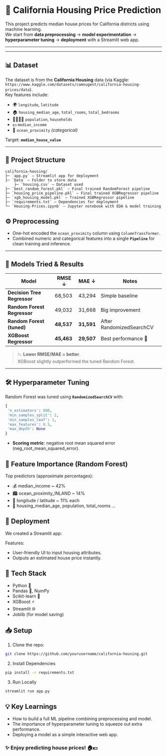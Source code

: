 # 🏡 California Housing Price Prediction

This project predicts median house prices for California districts using machine learning.  
We start from **data preprocessing** → **model experimentation** → **hyperparameter tuning** → **deployment** with a Streamlit web app.

---


---

## 📊 Dataset
The dataset is from the **California Housing** data (via Kaggle: `https://www.kaggle.com/datasets/camnugent/california-housing-prices/data`).  
Key features include:
- 🌍 `longitude`, `latitude`
- 🏠 `housing_median_age`, `total_rooms`, `total_bedrooms`
- 👨‍👩‍👧‍👦 `population`, `households`
- 💵 `median_income`
- 🌊 `ocean_proximity` *(categorical)*

Target: **`median_house_value`**

---
## 📂 Project Structure
```
california-housing/
├─ `app.py` — Streamlit app for deployment  
├─ `Data` — Folder to store data  
    ├─ `housing.csv` — Dataset used  
├─ `best_random_forest.pkl` — Final trained RandomForest pipeline
├─ `housing_price_pipeline.pkl` — Final trained XGBRegressor pipeline 
├─ `xgb_housing_model.pkl` — Trained XGBRegressor pipeline   
├─ `requirements.txt` — Dependencies for deployment  
└─ `Housing-Prices.ipynb` — Jupyter notebook with EDA & model training
```

## ⚙️ Preprocessing
* One-hot encoded the `ocean_proximity` column using `ColumnTransformer`.
* Combined numeric and categorical features into a single **`Pipeline`** for clean training and inference.

---

## 🤖 Models Tried & Results

| Model                          | RMSE ↓     | MAE ↓      | Notes |
|---------------------------------|------------|------------|------|
| **Decision Tree Regressor**     | 68,503     | 43,294     | Simple baseline |
| **Random Forest Regressor**     | 49,032     | 31,668     | Big improvement |
| **Random Forest (tuned)**       | **48,537** | **31,591** | After RandomizedSearchCV |
| **XGBoost Regressor**           | **45,463** | **29,507** | Best performance 🎯 |

> 📉 **Lower RMSE/MAE = better**.  
> XGBoost slightly outperformed the tuned Random Forest.

---

## 🛠️ Hyperparameter Tuning
Random Forest was tuned using **`RandomizedSearchCV`** with:
```python
{
 'n_estimators': 800,
 'min_samples_split': 2,
 'min_samples_leaf': 1,
 'max_features': 0.5,
 'max_depth': None
}
```
* **Scoring metric**: negative root mean squared error (neg_root_mean_squared_error).

## 🌟 Feature Importance (Random Forest)

Top predictors (approximate percentages):
* 💰 median_income ~ 42%
* 🏙️ ocean_proximity_INLAND ~ 14%
* 📍 longitude / latitude ~ 11% each
* 🏡 housing_median_age, population, total_rooms ...

## 🚀 Deployment

We created a Streamlit app:

Features:

* User-friendly UI to input housing attributes.
* Outputs an estimated house price instantly.

## 🧩 Tech Stack
* Python 🐍
* Pandas 🐼, NumPy
* Scikit-learn 🤖
* XGBoost ⚡
* Streamlit 🌐
* Joblib (for model saving)

## 📥 Setup
1. Clone the repo:
``` bash
git clone https://github.com/yourusername/california-housing.git
```
2. Install Dependencies
``` bash
pip install -r requirements.txt
```
3. Run Locally
``` bash
streamlit run app.py
```
## 💡 Key Learnings
* How to build a full ML pipeline combining preprocessing and model.
* The importance of hyperparameter tuning to squeeze out extra performance.
* Deploying a model as a simple interactive web app.

### ✨ Enjoy predicting house prices! 🏠💵